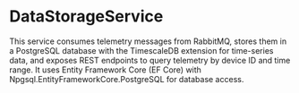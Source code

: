 # DataStorageService
This service consumes telemetry messages from RabbitMQ, stores them in a PostgreSQL database with the TimescaleDB extension for time-series data, and exposes REST endpoints to query telemetry by device ID and time range.
It uses Entity Framework Core (EF Core) with Npgsql.EntityFrameworkCore.PostgreSQL for database access.